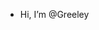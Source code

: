- Hi, I’m @Greeley

<!---
Greeley/Greeley is a *special* repository because its `README.md` (this file) appears on your GitHub profile.
You can click the Preview link to take a look at your changes.
--->
